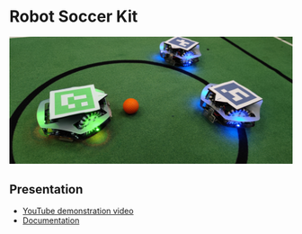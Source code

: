 # Robot Soccer Kit

![Robots](/docs/imgs/cover.jpg)

## Presentation

* [YouTube demonstration video](https://www.youtube.com/watch?v=4NFXbaom7YQ)
* [Documentation](https://robot-soccer-kit.github.io)
